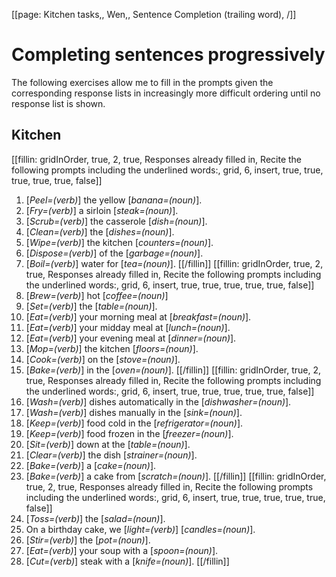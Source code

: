 [[page: Kitchen tasks,, Wen,, Sentence Completion (trailing word), /]]

# Completing sentences progressively
The following exercises allow me to fill in the prompts given the corresponding response lists in increasingly more difficult ordering until no response list is shown.
## Kitchen
[[fillin: gridInOrder, true, 2, true, Responses already filled in, Recite the following prompts including the underlined words:, grid, 6, insert, true, true, true, true, true, false]]
1. [_Peel=(verb)_] the yellow [_banana=(noun)_].
1. [_Fry=(verb)_] a sirloin [_steak=(noun)_].
1. [_Scrub=(verb)_] the casserole [_dish=(noun)_].
1. [_Clean=(verb)_] the [_dishes=(noun)_].
1. [_Wipe=(verb)_] the kitchen [_counters=(noun)_].
1. [_Dispose=(verb)_] of the [_garbage=(noun)_].
1. [_Boil=(verb)_] water for [_tea=(noun)_].
[[/fillin]]
[[fillin: gridInOrder, true, 2, true, Responses already filled in, Recite the following prompts including the underlined words:, grid, 6, insert, true, true, true, true, true, false]]
1. [_Brew=(verb)_] hot [_coffee=(noun)_]
1. [_Set=(verb)_] the [_table=(noun)_].
1. [_Eat=(verb)_] your morning meal at [_breakfast=(noun)_].
1. [_Eat=(verb)_] your midday meal at [_lunch=(noun)_].
1. [_Eat=(verb)_] your evening meal at [_dinner=(noun)_].
1. [_Mop=(verb)_] the kitchen [_floors=(noun)_].
1. [_Cook=(verb)_] on the [_stove=(noun)_].
1. [_Bake=(verb)_] in the [_oven=(noun)_].
[[/fillin]]
[[fillin: gridInOrder, true, 2, true, Responses already filled in, Recite the following prompts including the underlined words:, grid, 6, insert, true, true, true, true, true, false]]
1. [_Wash=(verb)_] dishes automatically in the [_dishwasher=(noun)_].
1. [_Wash=(verb)_] dishes manually in the [_sink=(noun)_].
1. [_Keep=(verb)_] food cold in the [_refrigerator=(noun)_].
1. [_Keep=(verb)_] food frozen in the [_freezer=(noun)_].
1. [_Sit=(verb)_] down at the [_table=(noun)_].
1. [_Clear=(verb)_] the dish [_strainer=(noun)_].
1. [_Bake=(verb)_] a [_cake=(noun)_].
1. [_Bake=(verb)_] a cake from [_scratch=(noun)_].
[[/fillin]]
[[fillin: gridInOrder, true, 2, true, Responses already filled in, Recite the following prompts including the underlined words:, grid, 6, insert, true, true, true, true, true, false]]
1. [_Toss=(verb)_] the [_salad=(noun)_].
1. On a birthday cake, we [_light=(verb)_] [_candles=(noun)_].
1. [_Stir=(verb)_] the [_pot=(noun)_].
1. [_Eat=(verb)_] your soup with a [_spoon=(noun)_].
1. [_Cut=(verb)_] steak with a [_knife=(noun)_].
[[/fillin]]
